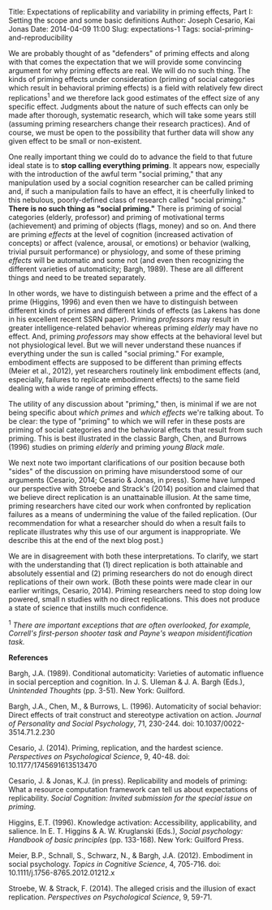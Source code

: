 Title: Expectations of replicability and variability in priming effects, Part I: Setting the scope and some basic definitions
Author: Joseph Cesario, Kai Jonas
Date: 2014-04-09 11:00
Slug: expectations-1
Tags: social-priming-and-reproducibility

<!-- PELICAN_BEGIN_SUMMARY -->
We are probably thought of as "defenders" of priming effects and along with that comes the expectation that we will provide some convincing argument for why priming effects are real. We will do no such thing. The kinds of priming effects under consideration (priming of social categories which result in behavioral priming effects) is a field with relatively few direct replications<sup>1</sup> and we therefore lack good estimates of the effect size of any specific effect. Judgments about the nature of such effects can only be made after thorough, systematic research, which will take some years still (assuming priming researchers change their research practices). And of course, we must be open to the possibility that further data will show any given effect to be small or non-existent.

One really important thing we could do to advance the field to that future ideal state is to __stop calling everything priming__. It appears now, especially with the introduction of the awful term "social priming," that any manipulation used by a social cognition researcher can be called priming and, if such a manipulation fails to have an effect, it is cheerfully linked to this nebulous, poorly-defined class of research called "social priming." __There is no such thing as "social priming."__ There is priming of social categories (elderly, professor) and priming of motivational terms (achievement) and priming of objects (flags, money) and so on. And there are priming _effects_ at the level of cognition (increased activation of concepts) or affect (valence, arousal, or emotions) or behavior (walking, trivial pursuit performance) or physiology, and some of these priming _effects_ will be automatic and some not (and even then recognizing the different varieties of automaticity; Bargh, 1989). These are all different things and need to be treated separately.

<!-- PELICAN_END_SUMMARY -->

In other words, we have to distinguish between a prime and the effect of a prime (Higgins, 1996) and even then we have to distinguish between different kinds of primes and different kinds of effects (as Lakens has done in his excellent recent SSRN paper). Priming _professors_ may result in greater intelligence-related behavior whereas priming _elderly_ may have no effect. And, priming _professors_ may show effects at the behavioral level but not physiological level. But we will never understand these nuances if everything under the sun is called "social priming." For example, embodiment effects are supposed to be different than priming effects (Meier et al., 2012), yet researchers routinely link embodiment effects (and, especially, failures to replicate embodiment effects) to the same field dealing with a wide range of priming effects.

The utility of any discussion about "priming," then, is minimal if we are not being specific about _which primes_ and _which effects_ we're talking about. To be clear: the type of "priming" to which we will refer in these posts are priming of social categories and the behavioral effects that result from such priming. This is best illustrated in the classic Bargh, Chen, and Burrows (1996) studies on priming _elderly_ and priming _young Black male_.

We next note two important clarifications of our position because both "sides" of the discussion on priming have misunderstood some of our arguments (Cesario, 2014; Cesario & Jonas, in press). Some have lumped our perspective with Stroebe and Strack's (2014) position and claimed that we believe direct replication is an unattainable illusion. At the same time, priming researchers have cited our work when confronted by replication failures as a means of undermining the value of the failed replication. (Our recommendation for what a researcher should do when a result fails to replicate illustrates why this use of our argument is inappropriate. We describe this at the end of the next blog post.)  

We are in disagreement with both these interpretations. To clarify, we start with the understanding that (1) direct replication is both attainable and absolutely essential and (2) priming researchers do not do enough direct replications of their own work. (Both these points were made clear in our earlier writings, Cesario, 2014). Priming researchers need to stop doing low powered, small n studies with no direct replications. This does not produce a state of science that instills much confidence.

<sup>1</sup> _There are important exceptions that are often overlooked, for example, Correll's first-person shooter task and Payne's weapon misidentification task._

__References__

Bargh, J.A. (1989). Conditional automaticity: Varieties of automatic influence in social perception and cognition. In J. S. Uleman & J. A. Bargh (Eds.), _Unintended Thoughts_ (pp. 3-51). New York: Guilford.

Bargh, J.A., Chen, M., & Burrows, L. (1996). Automaticity of social behavior: Direct effects of trait construct and stereotype activation on action. _Journal of Personality and Social Psychology_, 71, 230-244. doi: 10.1037/0022-3514.71.2.230

Cesario, J. (2014). Priming, replication, and the hardest science. _Perspectives on Psychological Science_, 9, 40-48. doi: 10.1177/1745691613513470

Cesario, J. & Jonas, K.J. (in press). Replicability and models of priming: What a resource computation framework can tell us about expectations of replicability. _Social Cognition: Invited submission for the special issue on priming._

Higgins, E.T. (1996). Knowledge activation: Accessibility, applicability, and salience. In E. T. Higgins & A. W. Kruglanski (Eds.), _Social psychology: Handbook of basic principles_ (pp. 133-168). New York: Guilford Press.

Meier, B.P., Schnall, S., Schwarz, N., & Bargh, J.A. (2012). Embodiment in social psychology. _Topics in Cognitive Science_, 4, 705-716. doi: 10.1111/j.1756-8765.2012.01212.x

Stroebe, W. & Strack, F. (2014). The alleged crisis and the illusion of exact replication. _Perspectives on Psychological Science_, 9, 59-71.
